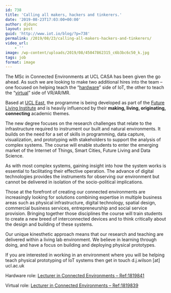 ```yaml
---
id: 738
title: 'Calling all makers, hackers and tinkerers.'
date: '2019-08-23T17:03:00+00:00'
author: djdunc
layout: post
guid: 'http://www.iot.io/blog/?p=738'
permalink: /2019/08/23/calling-all-makers-hackers-and-tinkerers/
video_url:
    - ''
image: /wp-content/uploads/2019/08/45047862315_c6b3bc6c50_k.jpg
tags: job
format: image
---
```


The MSc in Connected Environments at UCL CASA has been given the go ahead. As such we are looking to make two additional hires into the team – one focused on helping teach the “[hardware](https://atsv7.wcn.co.uk/search_engine/jobs.cgi?amNvZGU9MTgxOTg0MSZ2dF90ZW1wbGF0ZT05NjUmb3duZXI9NTA0MTE3OCZvd25lcnR5cGU9ZmFpciZicmFuZF9pZD0wJnBvc3RpbmdfY29kZT0yMjQ%3D=&jcode=1819841&vt_template=965&owner=5041178&ownertype=fair&brand_id=0&posting_code=224)” side of IoT, the other to teach the “[virtual](https://atsv7.wcn.co.uk/search_engine/jobs.cgi?amNvZGU9MTgxOTgzOSZ2dF90ZW1wbGF0ZT05NjUmb3duZXI9NTA0MTE3OCZvd25lcnR5cGU9ZmFpciZicmFuZF9pZD0wJnBvc3RpbmdfY29kZT0yMjQ%3D&jcode=1819839&vt_template=965&owner=5041178&ownertype=fair&brand_id=0&posting_code=224)” side of VR/AR/MR.

Based at [UCL East](https://www.ucl.ac.uk/ucl-east/), the programme is being developed as part of the [Future Living Institute](https://www.ucl.ac.uk/ucl-east/academic-vision) and is heavily influenced by their **making, living, originating, connecting** academic themes.

The new degree focuses on the research challenges that relate to the infrastructure required to instrument our built and natural environments. It builds on the need for a set of skills in programming, data capture, visualization, and prototyping with stakeholders to support the analysis of complex systems. The course will enable students to enter the emerging market of the Internet of Things, Smart Cities, Future Living and Data Science.

As with most complex systems, gaining insight into how the system works is essential to facilitating their effective operation. The advance of digital technologies provides the instruments for observing our environment but cannot be delivered in isolation of the socio-political implications.

Those at the forefront of creating our connected environments are increasingly looking for solutions combining expertise in multiple business areas such as physical infrastructure, digital technology, spatial design, commercial business services, entrepreneurship and social service provision. Bringing together those disciplines the course will train students to create a new breed of interconnected devices and to think critically about the design and building of these systems.

Our unique kinesthetic approach means that our research and teaching are delivered within a living lab environment. We believe in learning through doing, and have a focus on building and deploying physical prototypes.

If you are interested in working in an environment where you will be helping teach physical prototyping of IoT systems then get in touch d.j.wilson \[at\] ucl.ac.uk

Hardware role: [Lecturer in Connected Environments – Ref:1819841](https://atsv7.wcn.co.uk/search_engine/jobs.cgi?amNvZGU9MTgxOTg0MSZ2dF90ZW1wbGF0ZT05NjUmb3duZXI9NTA0MTE3OCZvd25lcnR5cGU9ZmFpciZicmFuZF9pZD0wJnBvc3RpbmdfY29kZT0yMjQ%3D&jcode=1819841&vt_template=965&owner=5041178&ownertype=fair&brand_id=0&posting_code=224)

Virtual role: [Lecturer in Connected Environments – Ref:1819839](https://atsv7.wcn.co.uk/search_engine/jobs.cgi?amNvZGU9MTgxOTgzOSZ2dF90ZW1wbGF0ZT05NjUmb3duZXI9NTA0MTE3OCZvd25lcnR5cGU9ZmFpciZicmFuZF9pZD0wJnBvc3RpbmdfY29kZT0yMjQ%3D&jcode=1819839&vt_template=965&owner=5041178&ownertype=fair&brand_id=0&posting_code=224)